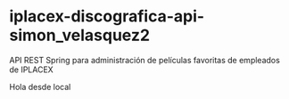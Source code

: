 # iplacex-discografica-api-simon_velasquez2
API REST Spring para administración de películas favoritas de empleados de IPLACEX

Hola desde local
